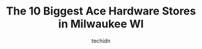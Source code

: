 ---
layout: ampstory
image: https://i0.wp.com/www.depkes.org/wp-content/uploads/2023/06/ace-hardware-0-in-milwaukee-wi-1685966103.jpeg?resize=640,853
author: techidn
featured: false
description: Discover the impressive array of Ace Hardware options in Milwaukee WI, where you can find 10 of the largest Ace Hardware establishments in the area. From renowned classics to hidden gems, Mi
title: The 10 Biggest Ace Hardware Stores in Milwaukee WI
cover:
   title: The 10 Biggest Ace Hardware Stores in Milwaukee WI
   subtitle: Rickpate
   background: https://www.depkes.org/wp-content/uploads/2023/06/ace-hardware-0-in-milwaukee-wi-1685966103.jpeg

pages: 
 - layout: thirds
   top: <h1>#1 Elliott Ace Hardware</h1>
   bottom: "<p>The customer service from this store and the complete lack of follow-through by ACE indicates that it could be a more helpful place.I placed an order for delivery from th</p>"
   background: https://www.depkes.org/wp-content/uploads/2023/06/ace-hardware-1-in-milwaukee-wi-1685966103.jpeg
   backgroundblur: true
 - layout: thirds
   top: <h1>#2 Village Ace Hardware</h1>
   bottom: "<p>6240 N Port Washington Rd, Glendale, WI 53217, United States</p>"
   background: https://www.depkes.org/wp-content/uploads/2023/06/ace-hardware-2-in-milwaukee-wi-1685966104.jpeg
   cta:
      link: https://www.depkes.org/blog/the-10-biggest-ace-hardware-stores-in-milwaukee-wi/
      text: The 10 Biggest Ace Hardware Stores in Milwaukee WI
 - layout: thirds
   top: <h1>#3 Meinecke Ace Hardware</h1>
   bottom: "<p>5020 W Fond Du Lac Ave, Milwaukee, WI 53216, United States</p>"
   background: https://www.depkes.org/wp-content/uploads/2023/06/ace-hardware-3-in-milwaukee-wi-1685966104.jpeg
   cta:
      link: https://www.depkes.org/blog/the-10-biggest-ace-hardware-stores-in-milwaukee-wi/
      text: The 10 Biggest Ace Hardware Stores in Milwaukee WI
 - layout: thirds
   top: <h1>#4 Wauwatosa Ace Hardware</h1>
   bottom: "<p>1525 N 68th St, Wauwatosa, WI 53213, United States</p>"
   background: https://images.unsplash.com/photo-1515405295579-ba7b45403062?ixlib=rb-4.0.3&ixid=MnwxMjA3fDB8MHxwaG90by1wYWdlfHx8fGVufDB8fHx8&auto=format&fit=crop&w=640&h=853&q=80
   cta:
      link: https://www.depkes.org/blog/the-10-biggest-ace-hardware-stores-in-milwaukee-wi/
      text: The 10 Biggest Ace Hardware Stores in Milwaukee WI
 - layout: thirds
   top: <h1>#5 Lisbon Ave. Ace Hardware</h1>
   bottom: "<p>8325 W Lisbon Ave, Milwaukee, WI 53222, United States</p>"
   background: https://images.unsplash.com/photo-1518640467707-6811f4a6ab73?ixlib=rb-4.0.3&ixid=MnwxMjA3fDB8MHxwaG90by1wYWdlfHx8fGVufDB8fHx8&auto=format&fit=crop&w=640&h=853&q=80
   cta:
      link: https://www.depkes.org/blog/the-10-biggest-ace-hardware-stores-in-milwaukee-wi/
      text: The 10 Biggest Ace Hardware Stores in Milwaukee WI
 - layout: thirds
   top: <h1>#6 Elliott Ace Hardware</h1>
   bottom: "<p>S64W15732 Commerce Center Parkway, Muskego, WI 53150, United States</p>"
   background: https://images.unsplash.com/photo-1524169358666-79f22534bc6e?ixlib=rb-4.0.3&ixid=MnwxMjA3fDB8MHxwaG90by1wYWdlfHx8fGVufDB8fHx8&auto=format&fit=crop&w=640&h=853&q=80
   cta:
      link: https://www.depkes.org/blog/the-10-biggest-ace-hardware-stores-in-milwaukee-wi/
      text: The 10 Biggest Ace Hardware Stores in Milwaukee WI
 - layout: thirds
   top: <h1>#7 Harrys Ace Hardware and Rental</h1>
   bottom: "<p>7240 S 76th St, Franklin, WI 53132, United States</p>"
   background: https://images.unsplash.com/photo-1608411404720-c8f0417bcdba?ixlib=rb-4.0.3&ixid=MnwxMjA3fDB8MHxwaG90by1wYWdlfHx8fGVufDB8fHx8&auto=format&fit=crop&w=640&h=853&q=80
   cta:
      link: https://www.depkes.org/blog/the-10-biggest-ace-hardware-stores-in-milwaukee-wi/
      text: The 10 Biggest Ace Hardware Stores in Milwaukee WI
 - layout: thirds
   middle: Continue reading...
   background: https://images.unsplash.com/photo-1509114397022-ed747cca3f65?ixlib=rb-4.0.3&ixid=MnwxMjA3fDB8MHxwaG90by1wYWdlfHx8fGVufDB8fHx8&auto=format&fit=crop&w=640&h=853&q=80
   cta:
      link: https://www.depkes.org/blog/the-10-biggest-ace-hardware-stores-in-milwaukee-wi/
      text: The 10 Biggest Ace Hardware Stores in Milwaukee WI
      
---